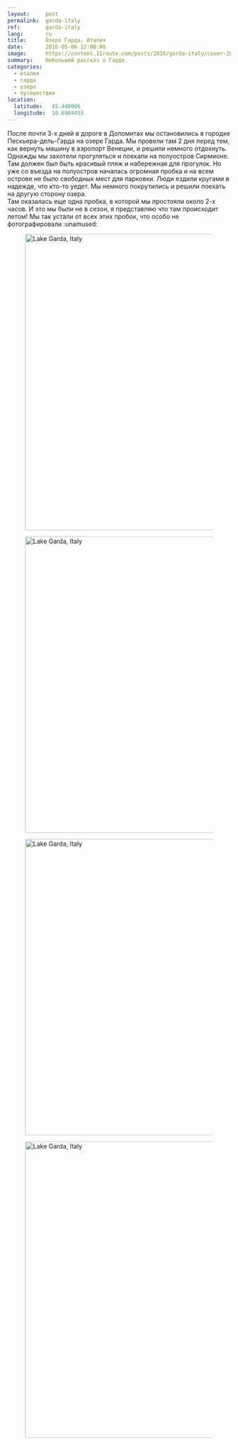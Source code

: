 ```yaml
---
layout:     post
permalink:  garda-italy
ref:        garda-italy
lang:       ru
title:      Озеро Гарда, Италия
date:       2016-05-08 12:00:00
image:      https://content.11route.com/posts/2016/garda-italy/cover-2000.jpg
summary:    Небольшой рассказ о Гарде.
categories:
  - италия
  - гарда
  - озеро
  - путешествия
location:
  latitude:   45.440006
  longitude:  10.6904433
---
```


<section class="text-block">
  После почти 3-х дней в дороге в Доломитах мы остановились в городке Пескьера-дель-Гарда на озере Гарда.
  Мы провели там 2 дня перед тем, как вернуть машину в аэропорт Венеции, и решили немного отдохнуть.
</section>
<section class="text-block">
  Однажды мы захотели прогуляться и поехали на полуостров Сирмионе.
  Там должен был быть красивый пляж и набережная для прогулок.
  Но уже со въезда на полуостров началась огромная пробка и на всем острове не было свободных мест для парковки.
  Люди ездили кругами в надежде, что кто-то уедет.
  Мы немного покрутились и решили поехать на другую сторону озера.
</section>
<section class="text-block">
  Там оказалась еще одна пробка, в которой мы простояли около 2-х часов.
  И это мы были не в сезон, я представляю что там происходит летом!
  Мы так устали от всех этих пробок, что особо не фотографировали :unamused:
</section>

<section class="image-gallery" itemscope itemtype="http://schema.org/ImageGallery">
  <figure itemprop="associatedMedia" itemscope itemtype="http://schema.org/ImageObject">
    <a href="https://content.11route.com/posts/2016/garda-italy/DSC09365-2000.jpg" itemprop="contentUrl" data-size="2000x1333">
      <img src="/images/bg.png" data-src="https://content.11route.com/posts/2016/garda-italy/DSC09365-1000.jpg" width="1000" height="667" itemprop="thumbnail" alt="Lake Garda, Italy" />
    </a>
  </figure>
  <figure itemprop="associatedMedia" itemscope itemtype="http://schema.org/ImageObject">
    <a href="https://content.11route.com/posts/2016/garda-italy/DSC09369-2000.jpg" itemprop="contentUrl" data-size="2000x1333">
      <img src="/images/bg.png" data-src="https://content.11route.com/posts/2016/garda-italy/DSC09369-1000.jpg" width="1000" height="667" itemprop="thumbnail" alt="Lake Garda, Italy" />
    </a>
  </figure>
  <figure itemprop="associatedMedia" itemscope itemtype="http://schema.org/ImageObject">
    <a href="https://content.11route.com/posts/2016/garda-italy/DSC09371-2000.jpg" itemprop="contentUrl" data-size="2000x1333">
      <img src="/images/bg.png" data-src="https://content.11route.com/posts/2016/garda-italy/DSC09371-1000.jpg" width="1000" height="667" itemprop="thumbnail" alt="Lake Garda, Italy" />
    </a>
  </figure>
  <figure itemprop="associatedMedia" itemscope itemtype="http://schema.org/ImageObject">
    <a href="https://content.11route.com/posts/2016/garda-italy/DSC09375-2000.jpg" itemprop="contentUrl" data-size="2000x1333">
      <img src="/images/bg.png" data-src="https://content.11route.com/posts/2016/garda-italy/DSC09375-1000.jpg" width="1000" height="667" itemprop="thumbnail" alt="Lake Garda, Italy" />
    </a>
  </figure>
</section>

